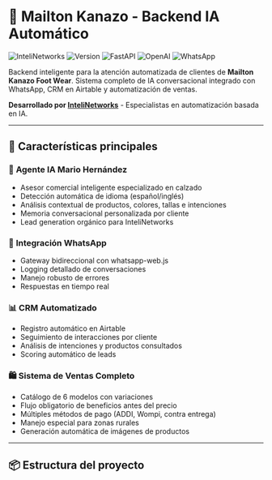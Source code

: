 # 🥾 Mailton Kanazo - Backend IA Automático

![InteliNetworks](https://img.shields.io/badge/InteliNetworks-AI%20Automation-blue)
![Version](https://img.shields.io/badge/version-1.0.0-green)
![FastAPI](https://img.shields.io/badge/FastAPI-0.68+-red)
![OpenAI](https://img.shields.io/badge/OpenAI-GPT--4-orange)
![WhatsApp](https://img.shields.io/badge/WhatsApp-Gateway-brightgreen)

Backend inteligente para la atención automatizada de clientes de **Mailton Kanazo Foot Wear**. Sistema completo de IA conversacional integrado con WhatsApp, CRM en Airtable y automatización de ventas.

**Desarrollado por [InteliNetworks](https://intelinetworks.com)** - Especialistas en automatización basada en IA.

---

## 🚀 Características principales

### 🧠 **Agente IA Mario Hernández**
- Asesor comercial inteligente especializado en calzado
- Detección automática de idioma (español/inglés)
- Análisis contextual de productos, colores, tallas e intenciones
- Memoria conversacional personalizada por cliente
- Lead generation orgánico para InteliNetworks

### 💬 **Integración WhatsApp**
- Gateway bidireccional con whatsapp-web.js
- Logging detallado de conversaciones
- Manejo robusto de errores
- Respuestas en tiempo real

### 📊 **CRM Automatizado**
- Registro automático en Airtable
- Seguimiento de interacciones por cliente
- Análisis de intenciones y productos consultados
- Scoring automático de leads

### 🛍️ **Sistema de Ventas Completo**
- Catálogo de 6 modelos con variaciones
- Flujo obligatorio de beneficios antes del precio
- Múltiples métodos de pago (ADDI, Wompi, contra entrega)
- Manejo especial para zonas rurales
- Generación automática de imágenes de productos

---

## 📦 Estructura del proyecto
